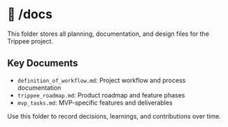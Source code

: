 # 📂 /docs

This folder stores all planning, documentation, and design files for the Trippee project.

## Key Documents
- `definition_of_workflow.md`: Project workflow and process documentation
- `trippee_roadmap.md`: Product roadmap and feature phases
- `mvp_tasks.md`: MVP-specific features and deliverables

Use this folder to record decisions, learnings, and contributions over time.
